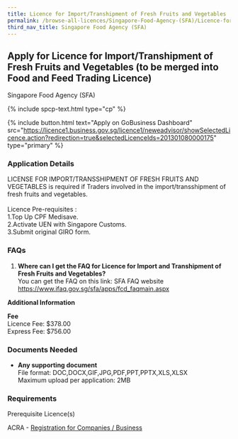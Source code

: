 ```yaml
---
title: Licence for Import/Transhipment of Fresh Fruits and Vegetables
permalink: /browse-all-licences/Singapore-Food-Agency-(SFA)/Licence-for-Import-Transhipment-of-Fresh-Fruits-and-Vegetables
third_nav_title: Singapore Food Agency (SFA)
---
```


## Apply for Licence for Import/Transhipment of Fresh Fruits and Vegetables (to be merged into Food and Feed Trading Licence)

Singapore Food Agency (SFA)

{% include spcp-text.html type="cp" %}

{% include button.html text="Apply on GoBusiness Dashboard" src="https://licence1.business.gov.sg/licence1/neweadvisor/showSelectedLicence.action?redirection=true&selectedLicenceIds=201301080000175" type="primary" %}

### Application Details

<p>LICENSE FOR IMPORT/TRANSSHIPMENT OF FRESH FRUITS AND VEGETABLES is required if Traders involved in the import/transshipment of fresh fruits and vegetables.<br /><br />Licence Pre-requisites :<br />1.Top Up CPF Medisave.<br />2.Activate UEN with Singapore Customs.<br />3.Submit original GIRO form.</p>
 <h3>FAQs</h3>
 <ol>
 <li><strong>Where can I get the FAQ for Licence for Import and Transhipment of Fresh Fruits and Vegetables?</strong> <br />You can get the FAQ on this link: SFA FAQ website <a href="https://www.ifaq.gov.sg/sfa/apps/fcd_faqmain.aspx" target="_blank" rel="noopener">https://www.ifaq.gov.sg/sfa/apps/fcd_faqmain.aspx</a></li>
 </ol>

**Additional Information**

<p><strong>Fee<br /></strong>Licence Fee: $378.00<br />Express Fee: $756.00</p>

### Documents Needed

<ul>
 <li><strong>Any supporting document</strong><br />File format: DOC,DOCX,GIF,JPG,PDF,PPT,PPTX,XLS,XLSX<br />Maximum upload per application: 2MB</li>
 </ul>

### Requirements

<p>Prerequisite Licence(s)</p>
 <p>ACRA - <a href="https://licence1.business.gov.sg/licence1/neweadvisor/showSelectedLicence.action?redirection=true&selectedLicenceIds=201301080000175" target="_blank" rel="noopener">Registration for Companies / Business</a></p>

